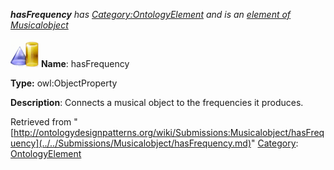 ___hasFrequency__ has [Category:OntologyElement](../../Category/OntologyElement.md "Category:OntologyElement") and is an [element of](../../Property/ElementOf.md "Property:ElementOf") [Musicalobject](../../Submissions/Musicalobject.md "Submissions:Musicalobject")_


  




[![ObjectProperty](../../images/thumb/c/c3/ObjectProperty.gif/45px-ObjectProperty.gif)](../../Image/ObjectProperty.gif.md "ObjectProperty")
__Name__: hasFrequency 


__Type:__ owl:ObjectProperty 


__Description__: Connects a musical object to the frequencies it produces. 





Retrieved from "[http://ontologydesignpatterns.org/wiki/Submissions:Musicalobject/hasFrequency](../../Submissions/Musicalobject/hasFrequency.md)"
 [Category](http://ontologydesignpatterns.org/wiki/Special:Categories "Special:Categories"): [OntologyElement](../../Category/OntologyElement.md "Category:OntologyElement")